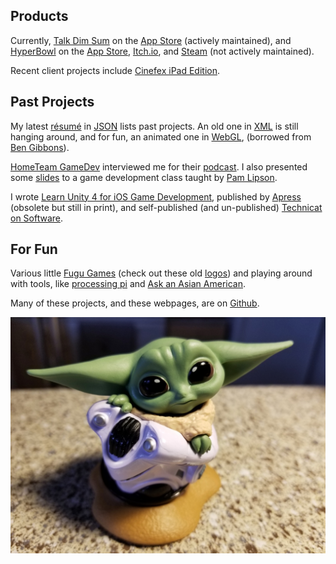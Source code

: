 ## Products

Currently, [Talk Dim Sum](talkdimsum) on the [App Store](https://apps.apple.com/us/app/talk-dim-sum/id953929066) (actively maintained), and [HyperBowl](hyperbowl) on the [App Store](https://apps.apple.com/us/app/hyperbowl/id344209253?ign-mpt=uo%3D8), [Itch.io](https://technicat.itch.io/hyperbowl), and [Steam](https://store.steampowered.com/app/847530/HyperBowl/) (not actively maintained).

Recent client projects include [Cinefex iPad Edition](https://apps.apple.com/us/app/cinefex/id512379220).

## Past Projects

My latest [résumé](resume) in [JSON](http://jsonresume.org/) lists past projects. An old one in [XML](resumexml) is still hanging around, and for fun, an animated one in [WebGL](resumewgl), (borrowed from [Ben Gibbons](https://bgibbonsweb.github.io/webgl/resume.html)).

[HomeTeam GameDev](https://hometeamgamedev.com/) interviewed me for their [podcast](https://gamedevslikeyou.libsyn.com/phil-chu). I also presented some [slides](gamedev-slides) to a game development class taught by [Pam Lipson](https://www.technologyreview.com/innovator/pamela-lipson/).

I wrote [Learn Unity 4 for iOS Game Development](learnunity), published by [Apress](https://link.springer.com/book/10.1007/978-1-4302-4876-7) (obsolete but still in print), and self-published (and un-published) [Technicat on Software](technicat-on-software).

## For Fun

Various little [Fugu Games](https://technicat.itch.io/) (check out these old [logos](logos)) and playing around with tools, like [processing pi](processing-pi) and [Ask an Asian American](aaaa).

Many of these projects, and these webpages, are on [Github](http://github.com/technicat).

![babyoda](/images/babyyoda.jpg)




